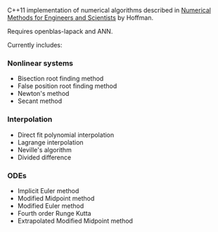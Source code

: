 C++11 implementation of numerical algorithms described in [Numerical Methods for
Engineers and Scientists](http://www.amazon.com/Numerical-Methods-Engineers-Scientists-Edition/dp/0824704436) by Hoffman.

Requires openblas-lapack and ANN.

Currently includes:

### Nonlinear systems
  * Bisection root finding method
  * False position root finding method
  * Newton's method
  * Secant method

### Interpolation
  * Direct fit polynomial interpolation
  * Lagrange interpolation
  * Neville's algorithm
  * Divided difference

### ODEs
  * Implicit Euler method
  * Modified Midpoint method
  * Modified Euler method
  * Fourth order Runge Kutta
  * Extrapolated Modified Midpoint method